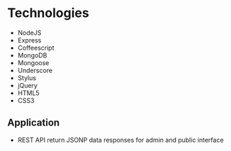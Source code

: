 # Technologies

* NodeJS
* Express
* Coffeescript
* MongoDB
* Mongoose
* Underscore
* Stylus
* jQuery
* HTML5
* CSS3

## Application

- REST API return JSONP data responses for admin and public interface
